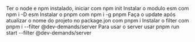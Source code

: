 Ter o node e npm instalado, iniciar com npm init
Instalar o modulo esm com npm i -D esm
Instalar o pnpm com npm i -g pnpm
Faça o update após atualizar o nome do projeto no package.jon com pnpm i
Instalar o filter com pnpm i --filter @dev-demands/server
Para usar o server usar pnpm run start --filter @dev-demands/server

